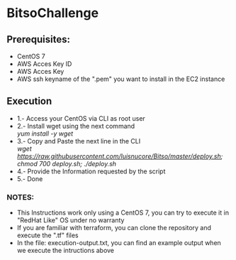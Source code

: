 # BitsoChallenge

## Prerequisites:
 - CentOS 7
 - AWS Acces Key ID
 - AWS Acces Key
 - AWS ssh keyname of the ".pem" you want to install in the EC2 instance

## Execution
  - 1.- Access your CentOS via CLI as root user
  - 2.- Install wget using the next command  
    *yum install -y wget*
  - 3.- Copy and Paste the next line in the CLI  
   *wget https://raw.githubusercontent.com/luisnucore/Bitso/master/deploy.sh; chmod 700 deploy.sh; ./deploy.sh*
  - 4.- Provide the Information requested by the script
  - 5.- Done  



### NOTES:
  - This Instructions work only using a CentOS 7, you can try to execute it in "RedHat Like" OS under no warranty  
  - If you are familiar with terraform, you can clone the repository and execute the ".tf" files
  - In the file: execution-output.txt, you can find an example output when we execute the intructions above 
